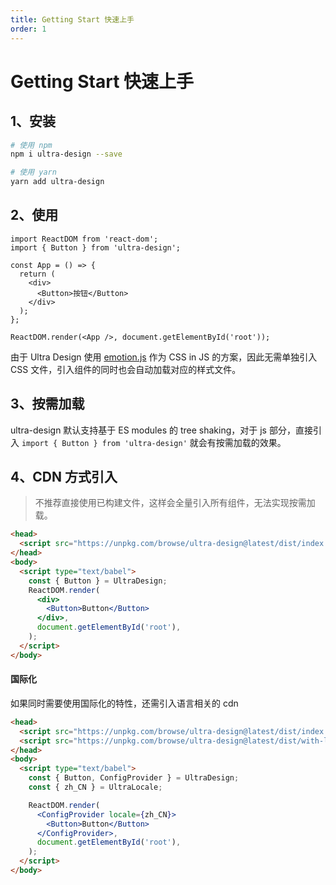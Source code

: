 ```yaml
---
title: Getting Start 快速上手
order: 1
---
```


# Getting Start 快速上手

## 1、安装

```bash
# 使用 npm
npm i ultra-design --save
```

```bash
# 使用 yarn
yarn add ultra-design
```

## 2、使用

```tsx | pure
import ReactDOM from 'react-dom';
import { Button } from 'ultra-design';

const App = () => {
  return (
    <div>
      <Button>按钮</Button>
    </div>
  );
};

ReactDOM.render(<App />, document.getElementById('root'));
```

由于 Ultra Design 使用 [emotion.js](https://emotion.sh/docs/@emotion/react) 作为 CSS in JS 的方案，因此无需单独引入 CSS 文件，引入组件的同时也会自动加载对应的样式文件。

## 3、按需加载

ultra-design 默认支持基于 ES modules 的 tree shaking，对于 js 部分，直接引入 `import { Button } from 'ultra-design'` 就会有按需加载的效果。

## 4、CDN 方式引入

> 不推荐直接使用已构建文件，这样会全量引入所有组件，无法实现按需加载。

```html
<head>
  <script src="https://unpkg.com/browse/ultra-design@latest/dist/index.js"></script>
</head>
<body>
  <script type="text/babel">
    const { Button } = UltraDesign;
    ReactDOM.render(
      <div>
        <Button>Button</Button>
      </div>,
      document.getElementById('root'),
    );
  </script>
</body>
```

#### 国际化

如果同时需要使用国际化的特性，还需引入语言相关的 cdn

```html
<head>
  <script src="https://unpkg.com/browse/ultra-design@latest/dist/index.js"></script>
  <script src="https://unpkg.com/browse/ultra-design@latest/dist/with-locale.js"></script>
</head>
<body>
  <script type="text/babel">
    const { Button, ConfigProvider } = UltraDesign;
    const { zh_CN } = UltraLocale;

    ReactDOM.render(
      <ConfigProvider locale={zh_CN}>
        <Button>Button</Button>
      </ConfigProvider>,
      document.getElementById('root'),
    );
  </script>
</body>
```
